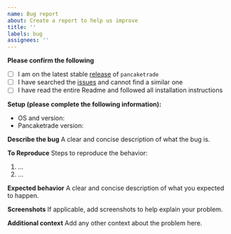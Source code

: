 ```yaml
---
name: Bug report
about: Create a report to help us improve
title: ''
labels: bug
assignees: ''
---
```


<!--
  Hi there! Thank you for discovering and submitting an issue.

  Before you submit this; let's make sure of a few things.
  Please make sure the following boxes are ticked if they are correct.
  If not, please try and fulfil these first.
-->
<!-- Checked checkbox should look like this: [x] -->

**Please confirm the following**

- [ ] I am on the latest stable [release](https://github.com/beeb/pancaketrade/releases) of `pancaketrade`
- [ ] I have searched the [issues](https://github.com/beeb/pancaketrade/issues) and cannot find a similar one
- [ ] I have read the entire Readme and followed all installation instructions

**Setup (please complete the following information):**

- OS and version:
- Pancaketrade version:

**Describe the bug**
A clear and concise description of what the bug is.

**To Reproduce**
Steps to reproduce the behavior:

1. ...
2. ...

**Expected behavior**
A clear and concise description of what you expected to happen.

**Screenshots**
If applicable, add screenshots to help explain your problem.

**Additional context**
Add any other context about the problem here.
